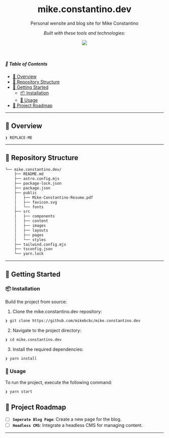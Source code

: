 <p align="center">
    <h1 align="center">mike.constantino.dev</h1>
</p>
<p align="center">
    Personal wensite and blog site for Mike Constantino
</p>
<p align="center">
		<em>Built with these tools and technologies:</em>
</p>
<p align="center">
	<a href="https://skillicons.dev">
		<img src="https://skillicons.dev/icons?i=astro,ts,react,css,md,tailwind">
	</a>
</p>

<br>

##### 🔗 Table of Contents

- [📍 Overview](#-overview)
- [📂 Repository Structure](#-repository-structure)
- [🚀 Getting Started](#-getting-started)
    - [📦 Installation](#-installation)
    - [🤖 Usage](#-usage)
- [📌 Project Roadmap](#-project-roadmap)

---

## 📍 Overview

<code>❯ REPLACE-ME</code>

---

## 📂 Repository Structure

```sh
└── mike.constantino.dev/
    ├── README.md
    ├── astro.config.mjs
    ├── package-lock.json
    ├── package.json
    ├── public
    │   ├── Mike-Constantino-Resume.pdf
    │   ├── favicon.svg
    │   └── fonts
    ├── src
    │   ├── components
    │   ├── content
    │   ├── images
    │   ├── layouts
    │   ├── pages
    │   └── styles
    ├── tailwind.config.mjs
    ├── tsconfig.json
    └── yarn.lock
```

---

## 🚀 Getting Started

### 📦 Installation

Build the project from source:

1. Clone the mike.constantino.dev repository:
```sh
❯ git clone https://github.com/mikebcbc/mike.constantino.dev
```

2. Navigate to the project directory:
```sh
❯ cd mike.constantino.dev
```

3. Install the required dependencies:
```sh
❯ yarn install
```

### 🤖 Usage

To run the project, execute the following command:

```sh
❯ yarn start
```

## 📌 Project Roadmap

- [ ] **`Seperate Blog Page`**: Create a new page for the blog.
- [ ] **`Headless CMS`**: Integrate a headless CMS for managing content.

---
